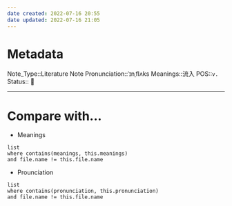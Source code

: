 ```yaml
---
date created: 2022-07-16 20:55
date updated: 2022-07-16 21:05
---
```


# Metadata

Note_Type::Literature Note
Pronunciation::ˈɪnˌflʌks
Meanings::流入
POS::`v.`
Status:: 👶

---

# Compare with...

- Meanings

```dataview
list
where contains(meanings, this.meanings)
and file.name != this.file.name
```

- Prounciation

```dataview
list
where contains(pronunciation, this.pronunciation)
and file.name != this.file.name
```

